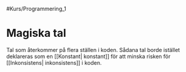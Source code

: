 #Kurs/Programmering_1 

# Magiska tal
Tal som återkommer på flera ställen i koden. Sådana tal borde istället deklareras som en  [[Konstant| konstant]] för att minska risken för [[Inkonsistens| inkonsistens]] i koden.